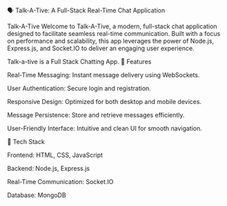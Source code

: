 🗣️ Talk-A-Tive: A Full-Stack Real-Time Chat Application

Talk-A-Tive
Welcome to Talk-A-Tive, a modern, full-stack chat application designed to facilitate seamless real-time communication. Built with a focus on performance and scalability, this app leverages the power of Node.js, Express.js, and Socket.IO to deliver an engaging user experience.

Talk-a-tive is a Full Stack Chatting App.
🚀 Features

Real-Time Messaging: Instant message delivery using WebSockets.

User Authentication: Secure login and registration.

Responsive Design: Optimized for both desktop and mobile devices.

Message Persistence: Store and retrieve messages efficiently.

User-Friendly Interface: Intuitive and clean UI for smooth navigation.

🧱 Tech Stack

Frontend: HTML, CSS, JavaScript

Backend: Node.js, Express.js

Real-Time Communication: Socket.IO

Database: MongoDB


